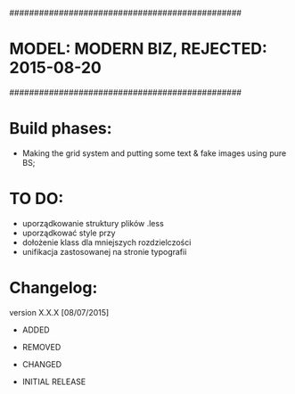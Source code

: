 ###############################################
#   MODEL: MODERN BIZ, REJECTED: 2015-08-20   #
###############################################

Build phases:
=============
- Making the grid system and putting some text & fake images using pure BS;

TO DO:
=============
- uporządkowanie struktury plików .less
- uporządkować style przy <body>
- dołożenie klass dla mniejszych rozdzielczości
- unifikacja zastosowanej na stronie typografii

Changelog:
==========

version X.X.X [08/07/2015]
- ADDED
- REMOVED
- CHANGED

- INITIAL RELEASE